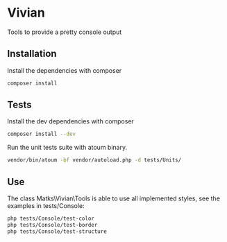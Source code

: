 Vivian
======

Tools to provide a pretty console output

## Installation

Install the dependencies with composer
```bash
composer install
```

## Tests

Install the dev dependencies with composer
```bash
composer install --dev
```

Run the unit tests suite with atoum binary.
```bash
vendor/bin/atoum -bf vendor/autoload.php -d tests/Units/
```

## Use

The class Matks\Vivian\Tools is able to use all implemented styles, see the examples in tests/Console:
```bash
php tests/Console/test-color
php tests/Console/test-border
php tests/Console/test-structure
```
